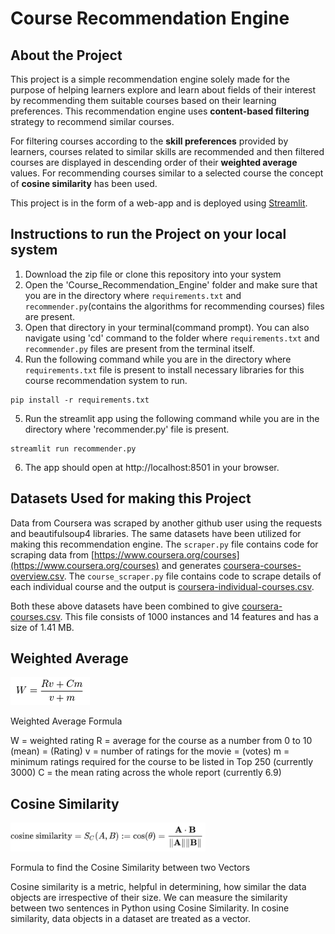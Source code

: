 # Course Recommendation Engine


## About the Project
This project is a simple recommendation engine solely made for the purpose of helping learners explore and learn about fields of their interest by recommending them suitable courses based on their learning preferences. This recommendation engine uses **content-based filtering** strategy to recommend similar courses.

For filtering courses according to the **skill preferences** provided by learners, courses related to similar skills are recommended and then filtered courses are displayed in descending order of their **weighted average** values. For recommending courses similar to a selected course the concept of **cosine similarity** has been used.

This project is in the form of a web-app and is deployed using [Streamlit](https://www.streamlit.io/).

## Instructions to run the Project on your local system

1. Download the zip file or clone this repository into your system
2. Open the 'Course_Recommendation_Engine' folder and make sure that you are in the directory where ```requirements.txt``` and ```recommender.py```(contains the algorithms for recommending courses) files are present.
3. Open that directory in your terminal(command prompt). You can also navigate using 'cd' command to the folder where ```requirements.txt``` and ```recommender.py``` files are present from the terminal itself.
4. Run the following command while you are in the directory where ```requirements.txt``` file is present to install necessary libraries for this course recommendation system to run.
  ```
  pip install -r requirements.txt
  ```
5. Run the streamlit app using the following command while you are in the directory where 'recommender.py' file is present.
  ```
  streamlit run recommender.py
  ```
6. The app should open at http://localhost:8501 in your browser.

## Datasets Used for making this Project
Data from Coursera was scraped by another github user using the requests and beautifulsoup4 libraries. The same datasets have been utilized for making this recommendation engine. The ```scraper.py``` file contains code for scraping data from [https://www.coursera.org/courses](https://www.coursera.org/courses) and generates [coursera-courses-overview.csv](https://github.com/raghav0303/Course_Recommendation_Engine/blob/main/Datasets/coursera-courses-overview.csv). The ```course_scraper.py``` file contains code to scrape details of each individual course and the output is [coursera-individual-courses.csv](https://github.com/raghav0303/Course_Recommendation_Engine/blob/main/Datasets/coursera-individual-courses.csv).  

Both these above datasets have been combined to give [coursera-courses.csv](https://github.com/raghav0303/Course_Recommendation_Engine/blob/main/Datasets/coursera-courses.csv). This file consists of 1000 instances and 14 features and has a size of 1.41 MB.

## Weighted Average
![](https://github.com/raghav0303/Course_Recommendation_Engine/blob/main/Images/Weighted%20Average%20Formula.png)

Weighted Average Formula

W = weighted rating
R = average for the course as a number from 0 to 10 (mean) = (Rating)
v = number of ratings for the movie = (votes)
m = minimum ratings required for the course to be listed in Top 250 (currently 3000)
C = the mean rating across the whole report (currently 6.9)

## Cosine Similarity
![](https://github.com/raghav0303/Course_Recommendation_Engine/blob/main/Images/Cosine%20Similarity%20Formula.png)

Formula to find the Cosine Similarity between two Vectors

Cosine similarity is a metric, helpful in determining, how similar the data objects are irrespective of their size. We can measure the similarity between two sentences in Python using Cosine Similarity. In cosine similarity, data objects in a dataset are treated as a vector.
